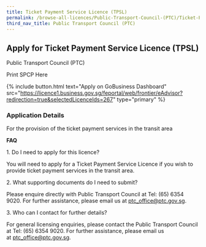 ```yaml
---
title: Ticket Payment Service Licence (TPSL)
permalink: /browse-all-licences/Public-Transport-Council-(PTC)/Ticket-Payment-Service-Licence-(TPSL)
third_nav_title: Public Transport Council (PTC)
---
```


## Apply for Ticket Payment Service Licence (TPSL)

Public Transport Council (PTC)

Print SPCP Here

{% include button.html text="Apply on GoBusiness Dashboard" src="https://licence1.business.gov.sg/feportal/web/frontier/eAdvisor?redirection=true&selectedLicenceIds=267" type="primary" %}

### Application Details
<p>For the provision of the ticket payment services in the transit area</p>
<p><strong>FAQ</strong></p>
<p>1. Do I need to apply for this licence?</p>
<p>You will need to apply for a Ticket Payment Service Licence if you wish to provide ticket payment services in the transit area.</p>
<p>2. What supporting documents do I need to submit?</p>
<p>Please enquire directly with Public Transport Council at Tel: (65) 6354 9020. For further assistance, please email us at&nbsp;<a href="mailto:ptc_office@ptc.gov.sg">ptc_office@ptc.gov.sg</a>.</p>
<p>3. Who can I contact for further details?</p>
<p>For general licensing enquiries, please contact the Public Transport Council at Tel: (65) 6354 9020. For further assistance, please email us at&nbsp;<a href="mailto:ptc_office@ptc.gov.sg">ptc_office@ptc.gov.sg</a>.</p>

